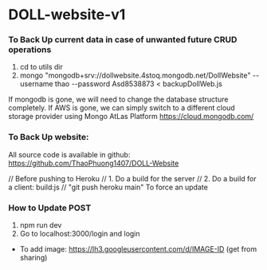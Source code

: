 # DOLL-website-v1

### To Back Up current data in case of unwanted future CRUD operations

1. cd to utils dir
2. mongo "mongodb+srv://dollwebsite.4stoq.mongodb.net/DollWebsite" --username thao --password Asd8538873 < backupDollWeb.js

If mongodb is gone, we will need to change the database structure completely.
If AWS is gone, we can simply switch to a different cloud storage provider using Mongo AtLas Platform https://cloud.mongodb.com/

### To Back Up website:

All source code is available in github: https://github.com/ThaoPhuong1407/DOLL-Website

// Before pushing to Heroku
// 1. Do a build for the server
// 2. Do a build for a client: build:js
// "git push heroku main" To force an update

### How to Update POST

1. npm run dev
2. Go to localhost:3000/login and login

- To add image: https://lh3.googleusercontent.com/d/IMAGE-ID (get from sharing)
